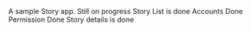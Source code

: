 A sample Story app. Still on progress
Story List is done
Accounts Done
Permission Done
Story details is done



